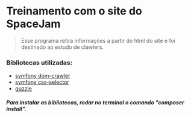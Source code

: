 # Treinamento  com o site do SpaceJam

> Esse programa retira informações a partir do html do site e foi destinado ao estudo de clawlers.

### Bibliotecas utilizadas:
* [symfony dom-crawler](https://packagist.org/packages/symfony/dom-crawler)
* [symfony css-selector](https://packagist.org/packages/symfony/css-selector)
* [guzzle](https://packagist.org/packages/guzzlehttp/guzzle)

##### Para instalar as bibliotecas, rodar no terminal o comando "composer install".
